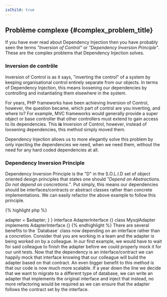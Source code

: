 ```yaml
---
isChild: true
---
```


## Problème complexe {#complex_problem_title}

If you have ever read about Dependency Injection then you have probably seen the terms *"Inversion of Control"* or *"Dependency Inversion Principle"*.
These are the complex problems that Dependency Injection solves.

### Inversion de contrôle

Inversion of Control is as it says, "inverting the control" of a system by keeping organisational control entirely separate from our objects.
In terms of Dependency Injection, this means loosening our dependencies by controlling and instantiating them elsewhere in the system.

For years, PHP frameworks have been achieving Inversion of Control, however, the question became, which part of control
are you inverting, and where to? For example, MVC frameworks would generally provide a super object or base controller that other
controllers must extend to gain access to its dependencies. This **is** Inversion of Control, however, instead of loosening
dependencies, this method simply moved them.

Dependency Injection allows us to more elegantly solve this problem by only injecting the dependencies we need, when we need them,
without the need for any hard coded dependencies at all.

### Dependency Inversion Principle

Dependency Inversion Principle is the "D" in the S.O.L.I.D set of object oriented design principles that states one should
*"Depend on Abstractions. Do not depend on concretions."*. Put simply, this means our dependencies should be interfaces/contracts or abstract
classes rather than concrete implementations. We can easily refactor the above example to follow this principle.

{% highlight php %}
<?php
namespace Database;

class Database
{
    protected $adapter;

    public function __construct(AdapterInterface $adapter)
    {
        $this->adapter = $adapter;
    }
}

interface AdapterInterface {}

class MysqlAdapter implements AdapterInterface {}
{% endhighlight %}

There are several benefits to the `Database` class now depending on an interface rather than a concretion.

Consider that you are working in a team and the adapter is being worked on by a colleague. In our first example, we would have
to wait for said colleague to finish the adapter before we could properly mock it for our unit tests. Now that the dependency
is an interface/contract we can happily mock that interface knowing that our colleague will build the adapter based on that contract.

An even bigger benefit to this method is that our code is now much more scalable. If a year down the line we decide that we
want to migrate to a different type of database, we can write an adapter that implements the original interface and inject that instead,
no more refactoring would be required as we can ensure that the adapter follows the contract set by the interface.
